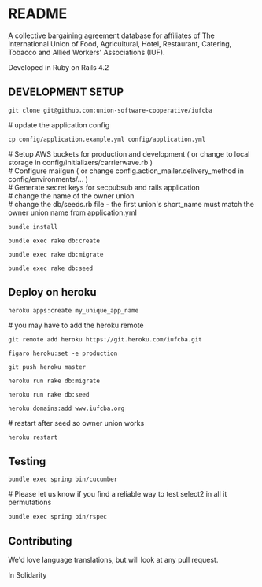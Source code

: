 # README

A collective bargaining agreement database for affiliates of The International Union of Food, Agricultural, Hotel, Restaurant, Catering, Tobacco and Allied Workers' Associations (IUF).


Developed in Ruby on Rails 4.2


## DEVELOPMENT SETUP


`git clone git@github.com:union-software-cooperative/iufcba`

\# update the application config  

`cp config/application.example.yml config/application.yml`

\# Setup AWS buckets for production and development ( or change to local storage in config/initializers/carrierwave.rb )  
\# Configure mailgun ( or change config.action_mailer.delivery_method in config/environments/... )  
\# Generate secret keys for secpubsub and rails application  
\# change the name of the owner union  
\# change the db/seeds.rb file - the first union's short_name must match the owner union name from application.yml  


`bundle install`

`bundle exec rake db:create`

`bundle exec rake db:migrate`

`bundle exec rake db:seed`


## Deploy on heroku

`heroku apps:create my_unique_app_name`

\# you may have to add the heroku remote

`git remote add heroku https://git.heroku.com/iufcba.git`

`figaro heroku:set -e production`

`git push heroku master`

`heroku run rake db:migrate`

`heroku run rake db:seed`

`heroku domains:add www.iufcba.org`

\# restart after seed so owner union works

`heroku restart`

## Testing

`bundle exec spring bin/cucumber`

\# Please let us know if you find a reliable way to test select2 in all it permutations 

`bundle exec spring bin/rspec`

## Contributing

We'd love language translations, but will look at any pull request.  

In Solidarity